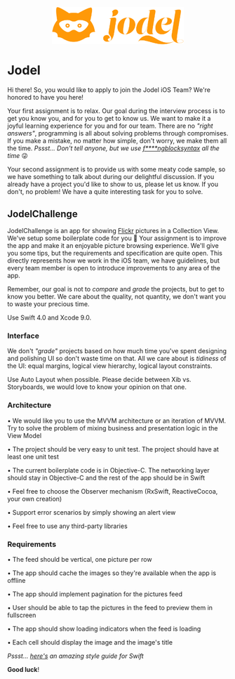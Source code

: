 <p align="center">
<img src="jodellogo.png" width="300">
</p>

Jodel
==================================

Hi there! So, you would like to apply to join the Jodel iOS Team? We're honored to have you here!

Your first assignment is to relax. Our goal during the interview process is to get you know you, and for you to get to know us. We want to make it a joyful learning experience for you and for our team. There are no *"right answers"*, programming is all about solving problems through compromises. If you make a mistake, no matter how simple, don't worry, we make them all the time. *Pssst... Don't tell anyone, but we use [f****ngblocksyntax](http://fuckingblocksyntax.com) all the time* 😜

Your second assignment is to provide us with some meaty code sample, so we have something to talk about during our delightful discussion. If you already have a project you'd like to show to us, please let us know. If you don't, no problem! We have a quite interesting task for you to solve. 

## JodelChallenge

JodelChallenge is an app for showing [Flickr](https://www.flickr.com) pictures in a Collection View. We've setup some boilerplate code for you 🙇 Your assignment is to improve the app and make it an enjoyable picture browsing experience. We'll give you some tips, but the requirements and specification are quite open. This directly represents how we work in the iOS team, we have guidelines, but every team member is open to introduce improvements to any area of the app.

Remember, our goal is not to *compare* and *grade* the projects, but to get to know you better. We care about the quality, not quantity, we don't want you to waste your precious time.

Use Swift 4.0 and Xcode 9.0.

### Interface

We don't *"grade"* projects based on how much time you've spent designing and polishing UI so don't waste time on that. All we care about is *tidiness* of the UI: equal margins, logical view hierarchy, logical layout constraints.

Use Auto Layout when possible. Please decide between Xib vs. Storyboards, we would love to know your opinion on that one.

### Architecture

• We would like you to use the MVVM architecture or an iteration of MVVM. Try to solve the problem of mixing business and presentation logic in the View Model

• The project should be very easy to unit test. The project should have at least one unit test

• The current boilerplate code is in Objective-C. The networking layer should stay in Objective-C and the rest of the app should be in Swift

• Feel free to choose the Observer mechanism (RxSwift, ReactiveCocoa, your own creation)

• Support error scenarios by simply showing an alert view

• Feel free to use any third-party libraries

### Requirements

• The feed should be vertical, one picture per row

• The app should cache the images so they're available when the app is offline

• The app should implement pagination for the pictures feed

• User should be able to tap the pictures in the feed to preview them in fullscreen

• The app should show loading indicators when the feed is loading

• Each cell should display the image and the image's title

*Pssst... [here's](https://github.com/raywenderlich/swift-style-guide) an amazing style guide for Swift*

**Good luck**!


